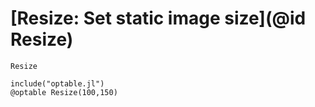 # [Resize: Set static image size](@id Resize)

```@docs
Resize
```

```@eval
include("optable.jl")
@optable Resize(100,150)
```
